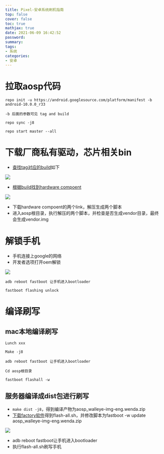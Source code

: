 ```yaml
---
title: Pixel-安卓系统刷机指南
top: false
cover: false
toc: true
mathjax: true
date: 2021-06-09 16:42:52
password:
summary:
tags:
- 系统
categories:
- 安卓
---
```

# 拉取aosp代码

```
repo init -u https://android.googlesource.com/platform/manifest -b android-10.0.0_r33

-b 后面的参数可见 tag and build

repo sync -j8

repo start master --all
```

# 下载厂商私有驱动，芯片相关bin

- [查找tag对应的build](https://source.android.com/setup/start/build-numbers#source-code-tags-and-builds)如下

![](https://bytedance.feishu.cn/space/api/box/stream/download/asynccode/?code=MTllYjY4Mjk5ZTYzMWEwMjMyMGU4OTllZjRjYmU0YWRfeFhWQ2lJbk9NNldreUVUZnhEOEpReThBM204ZUgwa2NfVG9rZW46Ym94Y25XUXpacENEc0xCZ0xLQm1tZXpURjFiXzE2MjQwMDYxNTg6MTYyNDAwOTc1OF9WNA)

- [根据build找到hardware compoent](https://developers.google.com/android/drivers#walleyeqq2a.200405.005)

![](https://bytedance.feishu.cn/space/api/box/stream/download/asynccode/?code=MmEzMTZkZTZhZWI2NDM1YzI1MDQ5ZjA2OTNhODcxMjNfSXBaOWdwUVZmU2lQcWk1U3VGa21hUDJ2Tlh1U05SOTRfVG9rZW46Ym94Y25CSW9QNFB6QXhzOUtQR1NSWHVDQ09lXzE2MjQwMDYxNTg6MTYyNDAwOTc1OF9WNA)

- 下载hardware compoent的两个link，解压生成两个脚本
- 进入aosp根目录，执行解压的两个脚本，并检查是否生成vendor目录，最终会生成vendor.img

# 解锁手机

- 手机连接上google的网络
- 开发者选项打开oem解锁

![](https://bytedance.feishu.cn/space/api/box/stream/download/asynccode/?code=MDFiNDQ4OTA5ZWMwMjBlNmQzMWExYjdmYWQ0ZWNlNjhfSXQxV0xUd3NwM3M3aXk1djdYSDEyeDdpb3V0N0l1bFdfVG9rZW46Ym94Y25yOXJMSTdJTnZnRGFnbHh6R2VtbkRjXzE2MjQwMDYxNTg6MTYyNDAwOTc1OF9WNA)

```
adb reboot fastboot 让手机进入bootloader

fastboot flashing unlock
```

# 编译刷写

## mac本地编译刷写

```
Lunch xxx

Make -j8

adb reboot fastboot 让手机进入bootloader

Cd aosp根目录

fastboot flashall -w
```

## 服务器编译成dist包进行刷写

- `make dist -j8`，得到编译产物为aosp_walleye-img-eng.wenda.zip
- [下载factory软件](https://developers.google.com/android/images#walleye)得到flash-all.sh，并修改脚本为fastboot -w update aosp_walleye-img-eng.wenda.zip

![](https://bytedance.feishu.cn/space/api/box/stream/download/asynccode/?code=ZDg3MmMyMTU5OGI3MDk2ZDAzMWEyM2FiMjU3YzgwODdfY1pxMjA1Z1pXT2F2enM0T1RXSFJCbGIzdUNNV3ZEdmNfVG9rZW46Ym94Y25hSFV5N1dybEpkYmtZTkpOQlM0SzJjXzE2MjQwMDYxNTg6MTYyNDAwOTc1OF9WNA)

- adb reboot fastboot让手机进入bootloader
- 执行flash-all.sh刷写手机
